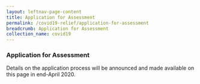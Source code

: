 ```yaml
---
layout: leftnav-page-content
title: Application for Assessment
permalink: /covid19-relief/application-for-assessment
breadcrumb: Application for Assessment
collection_name: covid19
---
```

### Application for Assessment ###

Details on the application process will be announced and made available on this page in end-April 2020. 
